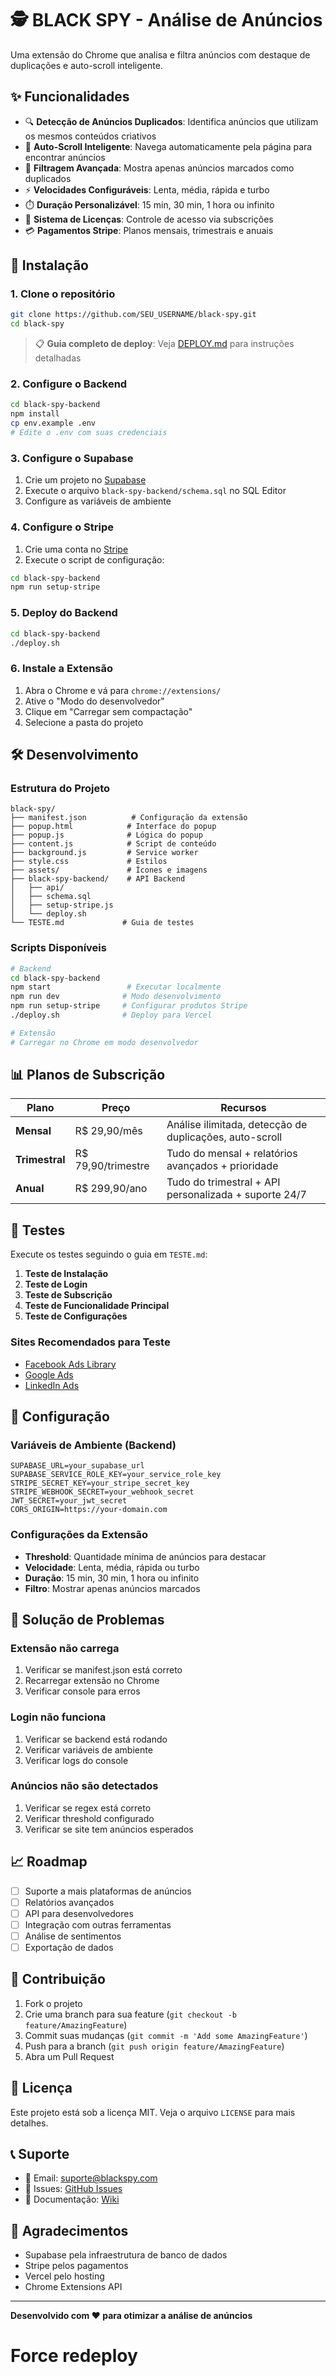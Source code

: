 # 🕵️ BLACK SPY - Análise de Anúncios

Uma extensão do Chrome que analisa e filtra anúncios com destaque de duplicações e auto-scroll inteligente.

## ✨ Funcionalidades

- 🔍 **Detecção de Anúncios Duplicados**: Identifica anúncios que utilizam os mesmos conteúdos criativos
- 🚀 **Auto-Scroll Inteligente**: Navega automaticamente pela página para encontrar anúncios
- 🎯 **Filtragem Avançada**: Mostra apenas anúncios marcados como duplicados
- ⚡ **Velocidades Configuráveis**: Lenta, média, rápida e turbo
- ⏱️ **Duração Personalizável**: 15 min, 30 min, 1 hora ou infinito
- 🔐 **Sistema de Licenças**: Controle de acesso via subscrições
- 💳 **Pagamentos Stripe**: Planos mensais, trimestrais e anuais

## 🚀 Instalação

### 1. Clone o repositório
```bash
git clone https://github.com/SEU_USERNAME/black-spy.git
cd black-spy
```

> 📋 **Guia completo de deploy**: Veja [DEPLOY.md](DEPLOY.md) para instruções detalhadas

### 2. Configure o Backend
```bash
cd black-spy-backend
npm install
cp env.example .env
# Edite o .env com suas credenciais
```

### 3. Configure o Supabase
1. Crie um projeto no [Supabase](https://supabase.com)
2. Execute o arquivo `black-spy-backend/schema.sql` no SQL Editor
3. Configure as variáveis de ambiente

### 4. Configure o Stripe
1. Crie uma conta no [Stripe](https://stripe.com)
2. Execute o script de configuração:
```bash
cd black-spy-backend
npm run setup-stripe
```

### 5. Deploy do Backend
```bash
cd black-spy-backend
./deploy.sh
```

### 6. Instale a Extensão
1. Abra o Chrome e vá para `chrome://extensions/`
2. Ative o "Modo do desenvolvedor"
3. Clique em "Carregar sem compactação"
4. Selecione a pasta do projeto

## 🛠️ Desenvolvimento

### Estrutura do Projeto
```
black-spy/
├── manifest.json          # Configuração da extensão
├── popup.html            # Interface do popup
├── popup.js              # Lógica do popup
├── content.js            # Script de conteúdo
├── background.js         # Service worker
├── style.css             # Estilos
├── assets/               # Ícones e imagens
├── black-spy-backend/    # API Backend
│   ├── api/
│   ├── schema.sql
│   ├── setup-stripe.js
│   └── deploy.sh
└── TESTE.md             # Guia de testes
```

### Scripts Disponíveis
```bash
# Backend
cd black-spy-backend
npm start                 # Executar localmente
npm run dev              # Modo desenvolvimento
npm run setup-stripe     # Configurar produtos Stripe
./deploy.sh              # Deploy para Vercel

# Extensão
# Carregar no Chrome em modo desenvolvedor
```

## 📊 Planos de Subscrição

| Plano | Preço | Recursos |
|-------|-------|----------|
| **Mensal** | R$ 29,90/mês | Análise ilimitada, detecção de duplicações, auto-scroll |
| **Trimestral** | R$ 79,90/trimestre | Tudo do mensal + relatórios avançados + prioridade |
| **Anual** | R$ 299,90/ano | Tudo do trimestral + API personalizada + suporte 24/7 |

## 🧪 Testes

Execute os testes seguindo o guia em `TESTE.md`:

1. **Teste de Instalação**
2. **Teste de Login**
3. **Teste de Subscrição**
4. **Teste de Funcionalidade Principal**
5. **Teste de Configurações**

### Sites Recomendados para Teste
- [Facebook Ads Library](https://www.facebook.com/ads/library/)
- [Google Ads](https://ads.google.com/)
- [LinkedIn Ads](https://www.linkedin.com/campaignmanager/)

## 🔧 Configuração

### Variáveis de Ambiente (Backend)
```env
SUPABASE_URL=your_supabase_url
SUPABASE_SERVICE_ROLE_KEY=your_service_role_key
STRIPE_SECRET_KEY=your_stripe_secret_key
STRIPE_WEBHOOK_SECRET=your_webhook_secret
JWT_SECRET=your_jwt_secret
CORS_ORIGIN=https://your-domain.com
```

### Configurações da Extensão
- **Threshold**: Quantidade mínima de anúncios para destacar
- **Velocidade**: Lenta, média, rápida ou turbo
- **Duração**: 15 min, 30 min, 1 hora ou infinito
- **Filtro**: Mostrar apenas anúncios marcados

## 🐛 Solução de Problemas

### Extensão não carrega
1. Verificar se manifest.json está correto
2. Recarregar extensão no Chrome
3. Verificar console para erros

### Login não funciona
1. Verificar se backend está rodando
2. Verificar variáveis de ambiente
3. Verificar logs do console

### Anúncios não são detectados
1. Verificar se regex está correto
2. Verificar threshold configurado
3. Verificar se site tem anúncios esperados

## 📈 Roadmap

- [ ] Suporte a mais plataformas de anúncios
- [ ] Relatórios avançados
- [ ] API para desenvolvedores
- [ ] Integração com outras ferramentas
- [ ] Análise de sentimentos
- [ ] Exportação de dados

## 🤝 Contribuição

1. Fork o projeto
2. Crie uma branch para sua feature (`git checkout -b feature/AmazingFeature`)
3. Commit suas mudanças (`git commit -m 'Add some AmazingFeature'`)
4. Push para a branch (`git push origin feature/AmazingFeature`)
5. Abra um Pull Request

## 📄 Licença

Este projeto está sob a licença MIT. Veja o arquivo `LICENSE` para mais detalhes.

## 📞 Suporte

- 📧 Email: suporte@blackspy.com
- 🐛 Issues: [GitHub Issues](https://github.com/SEU_USERNAME/black-spy/issues)
- 📖 Documentação: [Wiki](https://github.com/SEU_USERNAME/black-spy/wiki)

## 🙏 Agradecimentos

- Supabase pela infraestrutura de banco de dados
- Stripe pelos pagamentos
- Vercel pelo hosting
- Chrome Extensions API

---

**Desenvolvido com ❤️ para otimizar a análise de anúncios**
# Force redeploy
